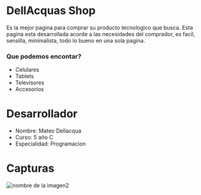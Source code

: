 # DellAcquas Shop
Es la mejor pagina para comprar su producto tecnologico que busca. Esta pagina esta desarrollada acorde a las necesidades del comprador, es facil, sensilla, minimalista, todo lo bueno en una sola pagina. 
### Que podemos encontar? 
* Celulares
* Tablets 
* Televisores 
* Accesorios 

# Desarrollador 
* Nombre: Mateo Dellacqua 
* Curso: 5 año C 
* Especialidad: Programacion 



# Capturas

![nombre de la imagen2][img2] 

[img1]: /home/teodellacqua/Imágenes/gitP.png
[img2]: /ruta/a/la/imagen2.jpg 
